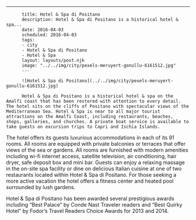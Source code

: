 ---
          title: Hotel & Spa di Positano
          description: Hotel & Spa di Positano is a historical hotel & spa...
          date: 2016-04-03
          scheduled: 2016-04-03
          tags:
          - city
          - Hotel & Spa di Positano
          - Hotel & Spa
          layout: layouts/post.njk
          image: "../../img/city/pexels-meruyert-gonullu-6161512.jpg"
          ---
          
          ![Hotel & Spa di Positano](../../img/city/pexels-meruyert-gonullu-6161512.jpg)
          
          Hotel & Spa di Positano is a historical hotel & spa on the Amalfi coast that has been restored with attention to every detail. The hotel sits on the cliffs of Positano with spectacular views of the Mediterranean Sea. Hotel & Spa is near to all major tourist attractions on the Amalfi Coast, including restaurants, beaches, shops, galleries, and churches. A private boat service is available to take guests on excursion trips to Capri and Ischia Islands.

The hotel offers its guests luxurious accommodations in each of its 91 rooms. All rooms are equipped with private balconies or terraces that offer views of the sea or gardens. All rooms are furnished with modern amenities including wi-fi internet access, satellite television, air conditioning, hair dryer, safe deposit box and mini bar. Guests can enjoy a relaxing massage in the on-site spa facility or dine on delicious Italian cuisine at one of two restaurants located within Hotel & Spa di Positano. For those seeking a more active vacation the hotel offers a fitness center and heated pool surrounded by lush gardens.

Hotel & Spa di Positano has been awarded several prestigious awards including “Best Palace” by Conde Nast Traveler readers and “Best Quirky Hotel” by Fodor’s Travel Readers Choice Awards for 2013 and 2014.